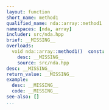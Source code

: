 ```yaml
---
layout: function
short_name: method1
qualified_name: nda::array::method1
namespaces: [nda, array]
includer: src/nda.hpp
brief: __MISSING__
overloads:
  void nda::array::method1()  const:
    desc: __MISSING__
    source: src/nda.hpp
desc: __MISSING__
return_value: __MISSING__
example:
  desc: __MISSING__
  code: __MISSING__
see-also: []
...
```

